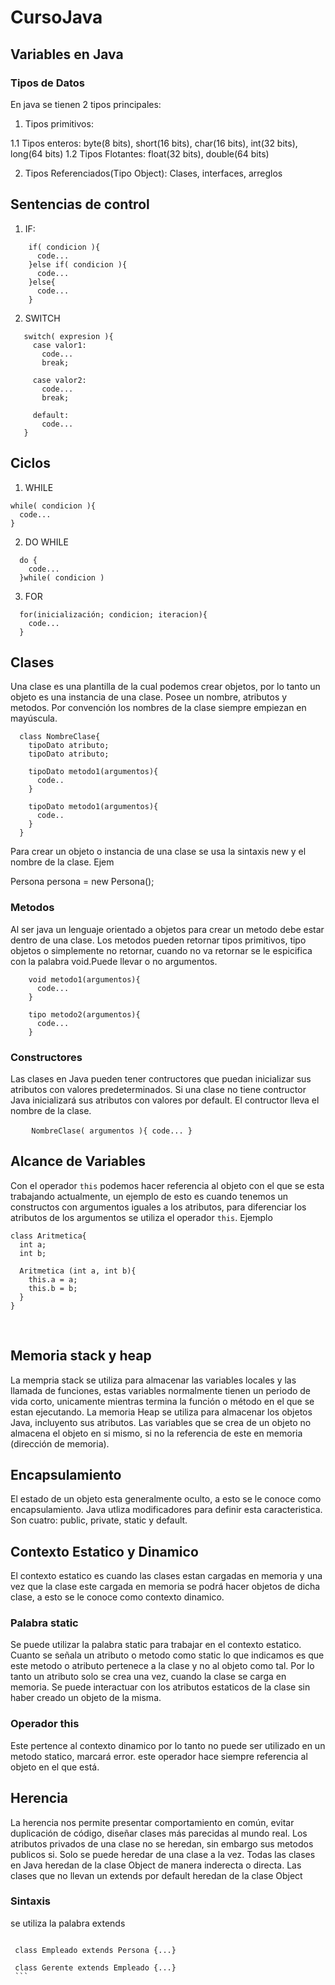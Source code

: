 # CursoJava

## Variables en Java

### Tipos de Datos

En java se tienen 2 tipos principales:

1. Tipos primitivos:

  1.1 Tipos enteros: byte(8 bits), short(16 bits), char(16 bits), int(32 bits), long(64 bits)
  1.2 Tipos Flotantes: float(32 bits), double(64 bits)
  
2. Tipos Referenciados(Tipo Object): Clases, interfaces, arreglos

## Sentencias de control

1. IF: 
```
    if( condicion ){
      code...
    }else if( condicion ){
      code...
    }else{
      code...
    }
```    
2. SWITCH
 ```   
    switch( expresion ){
      case valor1: 
        code...
        break;
        
      case valor2: 
        code...
        break;
        
      default:
        code...
    }
 ```   
## Ciclos

1. WHILE
  ```
  while( condicion ){
    code...
  }
```
2. DO WHILE
```
  do {
    code...
  }while( condicion )
  ```
3. FOR
```
  for(inicialización; condicion; iteracion){
    code...
  }
```  
## Clases

Una clase es una plantilla de la cual podemos crear objetos, por lo tanto un objeto es una instancia de una clase. Posee un nombre, atributos y metodos. Por convención los nombres de la clase siempre empiezan en mayúscula.
```
  class NombreClase{
    tipoDato atributo;
    tipoDato atributo;
    
    tipoDato metodo1(argumentos){
      code..
    }
    
    tipoDato metodo1(argumentos){
      code..
    }
  }
 ```
Para crear un objeto o instancia de una clase se usa la sintaxis new y el nombre de la clase. Ejem

Persona persona = new Persona();

### Metodos

Al ser java un lenguaje orientado a objetos para crear un metodo debe estar dentro de una clase. Los metodos pueden retornar tipos primitivos, tipo objetos o simplemente no retornar, cuando no va retornar se le espicifica con la palabra void.Puede llevar o no argumentos.
```
    void metodo1(argumentos){
      code...
    } 
    
    tipo metodo2(argumentos){
      code...
    }
 ```
 ### Constructores

Las clases en Java pueden tener contructores que puedan inicializar sus atributos con valores predeterminados. Si una clase no tiene contructor Java inicializará sus atributos con valores por default. El contructor lleva el nombre de la clase.

    ```
    NombreClase( argumentos ){
      code...
    }
    ```
## Alcance de Variables

Con el operador `this` podemos hacer referencia al objeto con el que se esta trabajando actualmente, un ejemplo de esto es cuando tenemos un constructos con argumentos iguales a los atributos, para diferenciar los atributos de los argumentos se utiliza el operador `this`. Ejemplo


    class Aritmetica{
      int a;
      int b;
      
      Aritmetica (int a, int b){
        this.a = a;
        this.b = b;
      }
    }
    
    
## Memoria stack y heap

La mempria stack se utiliza para almacenar las variables locales y las llamada de funciones, estas variables normalmente tienen un periodo de vida corto, unicamente mientras termina la función o método en el que se estan ejecutando. La memoria Heap se utiliza para almacenar los objetos Java, incluyento sus atributos. Las variables que se crea de un objeto no almacena el objeto en si mismo, si no la referencia de este en memoria (dirección de memoria).


## Encapsulamiento

El estado de un objeto esta generalmente oculto, a esto se le conoce como encapsulamiento. Java utliza modificadores para definir esta caracteristica. Son cuatro: public, private, static y default.

## Contexto Estatico y Dinamico

El contexto estatico es cuando las clases estan cargadas en memoria y una vez que la clase este cargada en memoria se podrá hacer objetos de dicha clase, a esto se le conoce como contexto dinamico. 

### Palabra static

Se puede utilizar la palabra static para trabajar en el contexto estatico. Cuanto se señala un atributo o metodo como static lo que indicamos es que este metodo o atributo pertenece a la clase y no al objeto como tal. Por lo tanto un atributo solo se crea una vez, cuando la clase se carga en memoria. Se puede interactuar con los atributos estaticos de la clase sin haber creado un objeto de la misma. 

### Operador this
Este pertence al contexto dinamico por lo tanto no puede ser utilizado en un metodo statico, marcará error. este operador hace siempre referencia al objeto en el que está.

## Herencia

La herencia nos permite presentar comportamiento en común, evitar duplicación de código, diseñar clases más parecidas al mundo real. Los atributos privados de una clase no se heredan, sin embargo sus metodos publicos si. Solo se puede heredar de una clase a la vez. Todas las clases en Java heredan de la clase Object de manera inderecta o directa. Las clases que no llevan un extends por default heredan de la clase Object

### Sintaxis
  se utiliza la palabra extends
  
 ``` class Persona {...}
  
  class Empleado extends Persona {...}
  
  class Gerente extends Empleado {...}
  ```
 
